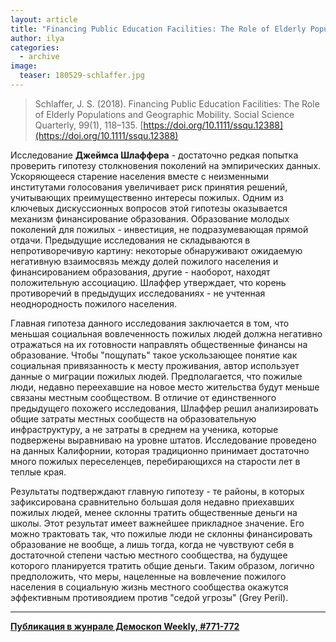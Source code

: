 ```yaml
---
layout: article
title: "Financing Public Education Facilities: The Role of Elderly Populations and Geographic Mobility"
author: ilya
categories: 
  - archive
image:
  teaser: 180529-schlaffer.jpg
---
```


> Schlaffer, J. S. (2018). Financing Public Education Facilities: The Role of Elderly Populations and Geographic Mobility. Social Science Quarterly, 99(1), 118–135. [https://doi.org/10.1111/ssqu.12388](https://doi.org/10.1111/ssqu.12388)


Исследование **Джеймса Шлаффера** - достаточно редкая попытка проверить гипотезу столкновения поколений на эмпирических данных. Ускоряющееся старение населения вместе с неизменными институтами голосования увеличивает риск принятия решений, учитывающих преимущественно интересы пожилых. Одним из ключевых дискуссионных вопросов этой гипотезы оказывается механизм финансирование образования. Образование молодых поколений для пожилых - инвестиция, не подразумевающая прямой отдачи. Предыдущие исследования не складываются в непротиворечивую картину: некоторые обнаруживают ожидаемую негативную взаимосвязь между долей пожилого населения и финансированием образования, другие - наоборот, находят положительную ассоциацию. Шлаффер утверждает, что корень противоречий в предыдущих исследованиях - не учтенная неоднородность пожилого населения.

Главная гипотеза данного исследования заключается в том, что меньшая социальная вовлеченность пожилых людей должна негативно отражаться на их готовности направлять общественные финансы на образование. Чтобы "пощупать" такое ускользающее понятие как социальная привязанность к месту проживания, автор использует данные о миграции пожилых людей. Предполагается, что пожилые люди, недавно переехавшие на новое место жительства будут меньше связаны местным сообществом. В отличие от единственного предыдущего похожего исследования, Шлаффер решил анализировать общие затраты местных сообществ на образовательную инфраструктуру, а не затраты в среднем на ученика, которые подвержены выравниваю на уровне штатов. Исследование проведено на данных Калифорнии, которая традиционно принимает достаточно много пожилых переселенцев, перебирающихся на старости лет в теплые края.

Результаты подтверждают главную гипотезу - те районы, в которых зафиксирована сравнительно большая доля недавно приехавших пожилых людей, менее склонны тратить общественные деньги на школы. Этот результат имеет важнейшее прикладное значение. Его можно трактовать так, что пожилые люди не склонны финансировать образование не вообще, а лишь тогда, когда не чувствуют себя в достаточной степени частью местного сообщества, на будущее которого планируется тратить общие деньги. Таким образом, логично предположить, что меры, нацеленные на вовлечение пожилого населения в социальную жизнь местного сообщества окажутся эффективным противоядием против "седой угрозы" (Grey Peril).

***
**[Публикация в жунрале Демоскоп Weekly, #771-772](http://demoscope.ru/weekly/2018/0771/digest01.php)**  
